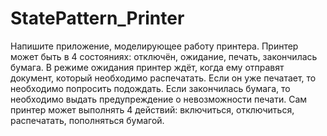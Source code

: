 # StatePattern_Printer
Напишите приложение, моделирующее работу принтера. Принтер может быть в 4 состояниях: отключён, ожидание, печать, закончилась бумага. В режиме ожидания принтер ждёт, когда ему отправят документ, который необходимо распечатать. Если он уже печатает, то необходимо попросить подождать. Если закончилась бумага, то необходимо выдать предупреждение о невозможности печати. Сам принтер может выполнять 4 действий: включиться, отключиться, распечатать, пополняться бумагой.
